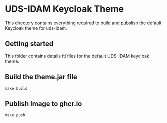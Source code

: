# UDS-IDAM Keycloak Theme

This directory contains everything required to build and pubslish the default Keycloak theme for uds-idam.

## Getting started

This folder contains details ftl files for the default UDS-IDAM keycloak theme.

## Build the theme.jar file

```
make build
```

## Publish Image to ghcr.io
```
make push
```
